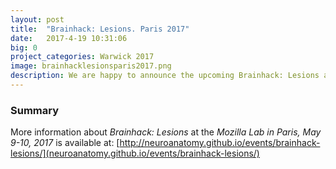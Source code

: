 ```yaml
---
layout: post
title:  "Brainhack: Lesions. Paris 2017"
date:   2017-4-19 10:31:06
big: 0
project_categories: Warwick 2017
image: brainhacklesionsparis2017.png
description: We are happy to announce the upcoming Brainhack: Lesions at the Mozilla Lab in Paris, May 9-10, 2017.
---
```

### Summary
More information about *Brainhack: Lesions* at the *Mozilla Lab in Paris, May 9-10, 2017* is available at: [http://neuroanatomy.github.io/events/brainhack-lesions/](neuroanatomy.github.io/events/brainhack-lesions/)
